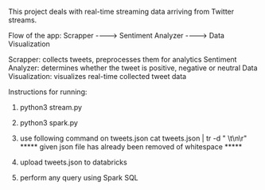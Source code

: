This project deals with real-time streaming data arriving from Twitter streams.

Flow of the app:
Scrapper ----> Sentiment Analyzer ----> Data Visualization

Scrapper: collects tweets, preprocesses them for analytics
Sentiment Analyzer: determines whether the tweet is positive, negative or neutral
Data Visualization: visualizes real-time collected tweet data

Instructions for running:

1. python3 stream.py

2. python3 spark.py

3. use following command on tweets.json
	cat tweets.json | tr -d " \t\n\r"
***** given json file has already been removed of whitespace *****

4. upload tweets.json to databricks

5. perform any query using Spark SQL
